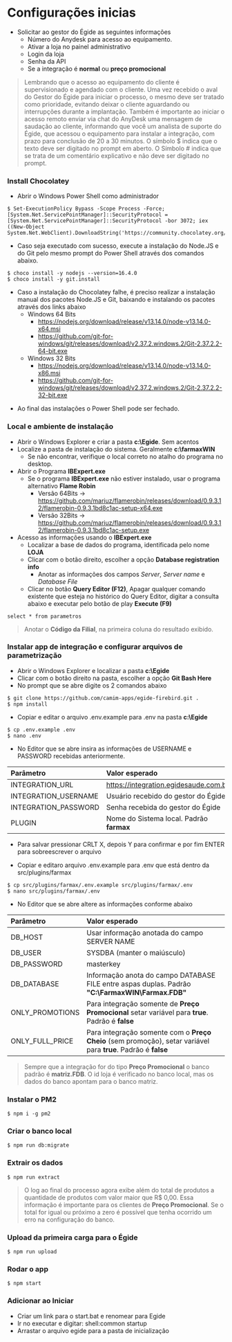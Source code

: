 # Configurações inicias
* Solicitar ao gestor do Égide as seguintes informações
	* Número do Anydesk para acesso ao equipamento. 
	* Ativar a loja no painel administrativo 
	* Login da loja
	* Senha da API
	* Se a integração é **normal** ou **preço promocional**
> Lembrando que o acesso ao equipamento do cliente é supervisionado e agendado com o cliente. Uma vez recebido o aval do Gestor do Égide para iniciar o processo, o mesmo deve ser tratado como prioridade, evitando deixar o cliente aguardando ou interrupções durante a implantação.
> Também é importante ao iniciar o acesso remoto enviar via chat do AnyDesk uma mensagem de saudação ao cliente, informando que você um analista de suporte do Égide, que acessou o equipamento para instalar a integração, com prazo para conclusão de 20 a 30 minutos. 
O símbolo $ indica que o texto deve ser digitado no prompt em aberto.
O Símbolo # indica que se trata de um comentário explicativo e não deve ser digitado no prompt.

 
### Install Chocolatey 
 * Abrir o Windows Power Shell como administrador

~~~
$ Set-ExecutionPolicy Bypass -Scope Process -Force; [System.Net.ServicePointManager]::SecurityProtocol = [System.Net.ServicePointManager]::SecurityProtocol -bor 3072; iex ((New-Object System.Net.WebClient).DownloadString('https://community.chocolatey.org/install.ps1'))
~~~
- Caso  seja executado com sucesso, execute a instalação do Node.JS e do Git pelo mesmo prompt do Power Shell através dos comandos abaixo. 
~~~
$ choco install -y nodejs --version=16.4.0
$ choco install -y git.install
~~~
- Caso a instalação do Chocolatey falhe, é preciso realizar a instalação manual dos pacotes Node.JS e Git, baixando e instalando os pacotes através dos links abaixo
	- Windows 64 Bits
		- <https://nodejs.org/download/release/v13.14.0/node-v13.14.0-x64.msi>
		- <https://github.com/git-for-windows/git/releases/download/v2.37.2.windows.2/Git-2.37.2.2-64-bit.exe>
	- Windows 32 Bits
		- <https://nodejs.org/download/release/v13.14.0/node-v13.14.0-x86.msi>
		- <https://github.com/git-for-windows/git/releases/download/v2.37.2.windows.2/Git-2.37.2.2-32-bit.exe>
* Ao final das instalações o Power Shell pode ser fechado. 

### Local e ambiente de instalação
* Abrir o Windows Explorer e criar a pasta **c:\Egide**. Sem acentos
* Localize a pasta de instalação do sistema. Geralmente **c:\farmaxWIN** 
	* Se não encontrar, verifique o local correto no atalho do programa no desktop. 
* Abrir o Programa **IBExpert.exe**
	* Se o programa **IBExpert.exe** não estiver instalado, usar o programa alternativo **Flame Robin**
		* Versão 64Bits -> <https://github.com/mariuz/flamerobin/releases/download/0.9.3.12/flamerobin-0.9.3.1bd8c1ac-setup-x64.exe>
		* Versão 32Bits -> <https://github.com/mariuz/flamerobin/releases/download/0.9.3.12/flamerobin-0.9.3.1bd8c1ac-setup.exe>
* Acesso as informações usando o **IBExpert.exe**
	* Localizar a base de dados do programa, identificada pelo nome  **LOJA**
	*  Clicar com o botão direito, escolher a opção  **Database registration info**
		* Anotar as informações dos campos *Server*, *Server name* e *Database File*
	* Clicar no botão **Query Editor (F12)**, Apagar qualquer comando existente que esteja no histórico do Query Editor, digitar a consulta abaixo e executar pelo botão de play **Execute (F9)**
~~~
select * from parametros
~~~
> Anotar o **Código da Filial**, na primeira coluna do resultado exibido.


### Instalar app de integração e configurar arquivos de parametrização
* Abrir o Windows Explorer e localizar a pasta **c:\Egide**
* Clicar com o botão direito na pasta, escolher a opção **Git Bash Here**
* No prompt que se abre digite os 2 comandos abaixo
~~~
$ git clone https://github.com/camim-apps/egide-firebird.git .
$ npm install
~~~
* Copiar e editar o arquivo .env.example para .env na pasta **c:\Egide**
~~~
$ cp .env.example .env
$ nano .env
~~~
* No Editor que se abre insira as informações de USERNAME e PASSWORD recebidas anteriormente. 

| Parâmetro | Valor esperado |
| :-------- | :------------- |
| INTEGRATION_URL | https://integration.egidesaude.com.br |
| INTEGRATION_USERNAME | Usuário recebido do gestor do Égide |
| INTEGRATION_PASSWORD | Senha recebida do gestor do Égide |
| PLUGIN | Nome do Sistema local. Padrão **farmax** |


* Para salvar pressionar CRLT X, depois Y para confirmar  e por fim ENTER para sobreescrever o arquivo

* Copiar e editaro arquivo .env.example para .env que está dentro da src/plugins/farmax
~~~
$ cp src/plugins/farmax/.env.example src/plugins/farmax/.env
$ nano src/plugins/farmax/.env
~~~
* No Editor que se abre altere as informações conforme abaixo

| Parâmetro | Valor esperado |
| :-------- | :------------ |
| DB_HOST | Usar informação anotada do campo SERVER NAME |
| DB_USER | SYSDBA (manter o maiúsculo) |
| DB_PASSWORD | masterkey |
| DB_DATABASE | Informação anota do campo DATABASE FILE entre aspas duplas. Padrão **"C:\FarmaxWIN\Farmax.FDB"** |
| ONLY_PROMOTIONS | Para integração somente de **Preço Promocional** setar variável para **true**. Padrão é **false** |
| ONLY_FULL_PRICE | Para integração somente com o **Preço Cheio** (sem promoção), setar variável para **true**. Padrão é **false** |

> Sempre que a integração for do tipo **Preço Promocional** o banco padrão é **matriz.FDB**. O id loja é verificado no banco local, mas os dados do banco apontam para o banco matriz.

### Instalar o PM2

~~~
$ npm i -g pm2
~~~

### Criar o banco local

~~~
$ npm run db:migrate
~~~

### Extrair os dados

~~~
$ npm run extract
~~~
> O log ao final do processo agora exibe além do total de produtos a quantidade de produtos com valor maior que R$ 0,00. Essa informação é importante para os clientes de **Preço Promocional**. Se o total for igual ou próximo a zero é possível que tenha ocorrido um erro na configuração do banco. 

### Upload da primeira carga para o Égide

~~~
$ npm run upload
~~~

### Rodar o app

~~~
$ npm start
~~~

### Adicionar ao Iniciar

* Criar um link para o start.bat e renomear para Egide
* Ir no executar e digitar: shell:common startup
* Arrastar o arquivo egide para a pasta de inicialização
